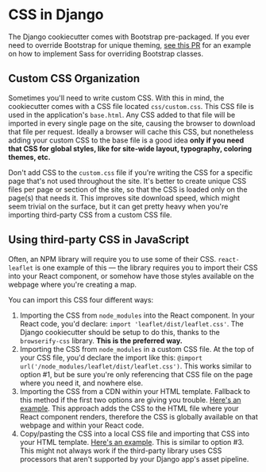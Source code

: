 # CSS in Django

The Django cookiecutter comes with Bootstrap pre-packaged. If you ever need to override Bootstrap for unique theming, [see this PR](https://github.com/confluency/stormstore-app/pull/39) for an example on how to implement Sass for overriding Bootstrap classes.

## Custom CSS Organization
Sometimes you'll need to write custom CSS. With this in mind, the cookiecutter comes with a CSS file located `css/custom.css`. This CSS file is used in the application's `base.html`. Any CSS added to that file will be imported in every single page on the site, causing the browser to download that file per request. Ideally a browser will cache this CSS, but nonetheless adding your custom CSS to the base file is a good idea **only if you need that CSS for global styles, like for site-wide layout, typography, coloring themes, etc.**

Don't add CSS to the `custom.css` file if you're writing the CSS for a specific page that's not used throughout the site. It's better to create unique CSS files per page or section of the site, so that the CSS is loaded only on the page(s) that needs it. This improves site download speed, which might seem trivial on the surface, but it can get pretty heavy when you're importing third-party CSS from a custom CSS file.

## Using third-party CSS in JavaScript
Often, an NPM library will require you to use some of their CSS. `react-leaflet` is one example of this — the library requires you to import their CSS into your React component, or somehow have those styles available on the webpage where you're creating a map.

You can import this CSS four different ways:
1. Importing the CSS from `node_modules` into the React component. In your React code, you'd declare: `import 'leaflet/dist/leaflet.css'`. The Django cookiecutter should be setup to do this, thanks to the `browserify-css` library. **This is the preferred way.**
2. Importing the CSS from `node_modules` in a custom CSS file. At the top of your CSS file, you'd declare the import like this: `@import url('/node_modules/leaflet/dist/leaflet.css')`. This works similar to option #1, but be sure you're only referencing that CSS file on the page where you need it, and nowhere else.
3. Importing the CSS from a CDN within your HTML template. Fallback to this method if the first two options are giving you trouble. [Here's an example](https://github.com/datamade/ucb-cales/blob/main/cales/templates/cales/projects_map.html#L5). This approach adds the CSS to the HTML file where your React component renders, therefore the CSS is globally available on that webpage and within your React code.
4. Copy/pasting the CSS into a local CSS file and importing that CSS into your HTML template. [Here's an example](https://github.com/datamade/ucb-cales/blob/main/cales/templates/cales/projects_map.html#L6). This is similar to option #3. This might not always work if the third-party library uses CSS processors that aren't supported by your Django app's asset pipeline.

